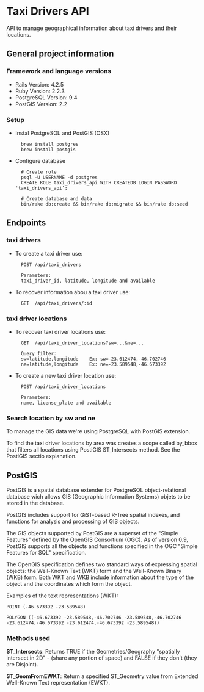 # Taxi Drivers API

API to manage geographical information about taxi drivers and their locations.

## General project information

### Framework and language versions
* Rails Version: 4.2.5
* Ruby Version: 2.2.3
* PostgreSQL Version: 9.4
* PostGIS Version: 2.2

### Setup

* Instal PostgreSQL and PostGIS (OSX)

		brew install postgres
		brew install postgis
		
* Configure database

		# Create role
		psql -U USERNAME -d postgres
		CREATE ROLE taxi_drivers_api WITH CREATEDB LOGIN PASSWORD 'taxi_drivers_api’;
		
		# Create database and data
		bin/rake db:create && bin/rake db:migrate && bin/rake db:seed
		
## Endpoints

### taxi drivers 
* To create a taxi driver use:
	
		POST /api/taxi_drivers
		
		Parameters:
		taxi_driver_id, latitude, longitude and available

* To recover information abou a taxi driver use:

		GET  /api/taxi_drivers/:id
		
### taxi driver locations
* To recover taxi driver locations use:
		
		GET  /api/taxi_driver_locations?sw=...&ne=...
		
		Query filter:
		sw=latitude,longitude    Ex: sw=-23.612474,-46.702746
		ne=latitude,longitude    Ex: ne=-23.589548,-46.673392
		
* To create a new taxi driver location use:
		
		POST /api/taxi_driver_locations
		
		Parameters:
		name, license_plate and available

### Search location by sw and ne

To manage the GIS data we're using PostgreSQL with PostGIS extension.

To find the taxi driver locations by area was creates a scope called by_bbox that filters all locations using PostiGIS ST_Intersects method. See the PostiGIS sectio explanation.

## PostGIS

PostGIS is a spatial database extender for PostgreSQL object-relational database wich allows GIS (Geographic Information Systems) objets to be stored in the database.

PostGIS includes support for GiST-based R-Tree spatial indexes, and functions for analysis and processing of GIS objects.

The GIS objects supported by PostGIS are a superset of the "Simple Features" defined by the OpenGIS Consortium (OGC). As of version 0.9, PostGIS supports all the objects and functions specified in the OGC "Simple Features for SQL" specification.

The OpenGIS specification defines two standard ways of expressing spatial objects: the Well-Known Text (WKT) form and the Well-Known Binary (WKB) form. Both WKT and WKB include information about the type of the object and the coordinates which form the object.

Examples of the text representations (WKT):

	POINT (-46.673392 -23.589548)

	POLYGON ((-46.673392 -23.589548,-46.702746 -23.589548,-46.702746 -23.612474,-46.673392 -23.612474,-46.673392 -23.589548))

### Methods used

**ST_Intersects**: Returns TRUE if the Geometries/Geography "spatially intersect in 2D" - (share any portion of space) and FALSE if they don't (they are Disjoint).

**ST_GeomFromEWKT**: Return a specified ST_Geometry value from Extended Well-Known Text representation (EWKT).